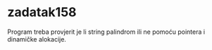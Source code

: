 # zadatak158
Program treba provjerit je li string palindrom ili ne pomoću pointera i dinamičke alokacije.
